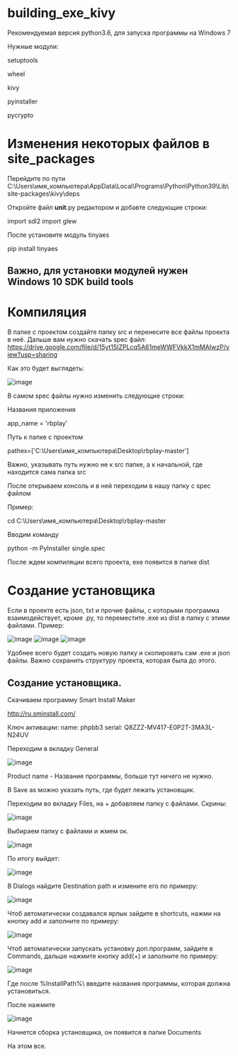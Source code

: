 # building_exe_kivy
Рекомендуемая версия python3.6, для запуска программы на Windows 7

Нужные модули:

setuptools

wheel

kivy

pyinstaller

pycrypto
# Изменения некоторых файлов в site_packages
Перейдите по пути C:\Users\имя_компьютера\AppData\Local\Programs\Python\Python39\Lib\site-packages\kivy\deps

Откройте файл __unit__.py редактором и добавте следующие строки:

import sdl2
import glew

После установите модуль tinyaes

pip install tinyaes
## Важно, для установки модулей нужен Windows 10 SDK build tools

# Компиляция
В папке с проектом создайте папку src и перенесите все файлы проекта в неё.
Дальше вам нужно скачать spec файл: https://drive.google.com/file/d/15yt15IZPLcq5A61meWWFVkkX1mMAIwzP/view?usp=sharing

Как это будет выглядеть:

![image](https://user-images.githubusercontent.com/63918733/132127147-18f262f0-bce3-4865-a8c2-c2c708037b93.png)


В самом spec файлы нужно изменить следующие строки:

Названия приложения

app_name = 'rbplay'
         
Путь к папке с проектом

pathex=['C:\\Users\\имя_компьютера\\Desktop\\rbplay-master']

Важно, указывать путь нужно не к src папке, а к начальной, где находится сама папка src

После открываем консоль и в ней переходим в нашу папку с spec файлом

Пример:

cd C:\\Users\\имя_компьютера\\Desktop\\rbplay-master

Вводим команду

python -m PyInstaller single.spec

После ждем компиляции всего проекта, exe появится в папке dist

# Создание установщика

Если в проекте есть json, txt и прочие файлы, с которыми программа взаимодействует, кроме .py, то переместите .exe из dist в папку с этими файлами. Пример:

![image](https://user-images.githubusercontent.com/63918733/132245915-222c538a-2034-4148-b697-3fab7d189e03.png)
![image](https://user-images.githubusercontent.com/63918733/132245925-74815364-83fa-41fd-a503-b51b25778c65.png)
![image](https://user-images.githubusercontent.com/63918733/132245935-cb0a96c3-a80d-4f88-b473-556c98e659d8.png)

Удобнее всего будет создать новую папку и скопировать сам .exe и json файлы.
Важно сохранить структуру проекта, которая была до этого.

## Создание установщика.
Скачиваем программу Smart Install Maker

http://ru.sminstall.com/

Ключ активации: name: phpbb3 serial: Q8ZZZ-MV417-E0P2T-3MA3L-N24UV

Переходим в вкладку General

![image](https://user-images.githubusercontent.com/63918733/133259236-bab2b0ad-66c2-49b3-bbb7-f025bef16054.png)


Product name - Название программы, больше тут ничего не нужно.

В Save as можно указать путь, где будет лежать установщик.

Переходим во вкладку Files, на + добавляем папку с файлами. Скрины:

![image](https://user-images.githubusercontent.com/63918733/133259831-601d0305-b844-4f48-83ae-c85219226617.png)

Выбираем папку с файлами и жмем ок.

![image](https://user-images.githubusercontent.com/63918733/133260038-fba44e8c-325a-4ca2-bd04-efa8eae70541.png)

По итогу выйдет:

![image](https://user-images.githubusercontent.com/63918733/133260163-314243d0-eaa0-4513-be4b-c1f986b038de.png)

В Dialogs найдите Destination path и измените его по примеру:

![image](https://user-images.githubusercontent.com/63918733/133260476-a4210a6f-f5be-4e89-809e-41117d153d1d.png)

Чтоб автоматически создавался ярлык зайдите в shortcuts, нажми на кнопку add и заполните по примеру:

![image](https://user-images.githubusercontent.com/63918733/133260761-57b42cfa-2627-47ed-81f0-21a3d05d59b7.png)

Чтоб автоматически запускать установку доп.программ, зайдите в Commands, дальше нажмите кнопку add(+) и заполните по примеру:

![image](https://user-images.githubusercontent.com/63918733/133261022-d423e6cc-ce4c-450a-82c1-5b17faa848d1.png)

Где после %InstallPath%\ введите названия программы, которая должна установиться.

После нажмите 

![image](https://user-images.githubusercontent.com/63918733/133262055-cdd8abe9-8103-4d25-a297-21e2e578cd68.png)

Начнется сборка установщика, он появится в папке Documents

На этом все.
